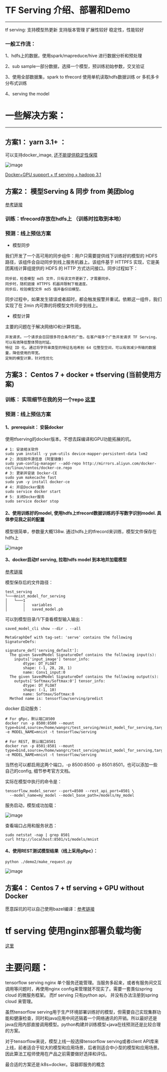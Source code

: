 # TF Serving 介绍、部署和Demo
---

tf serving:
支持模型热更新
支持版本管理
扩展性较好
稳定性，性能较好

### 一般工作流：

1、hdfs上的数据，使用spark/mapreduce/hive 进行数据分析和预处理

2、sub sample一部分数据，选择一个模型，预训练初始参数，交叉验证

3、使用全部数据集，spark to tfrecord 使用单机读取hdfs数据训练 or 多机多卡分布式训练

4、serving the model

# 一些解决方案：
---

## 方案1： yarn 3.1+ ： 
可以支持docker_image, [还不能提供稳定性保障](https://hadoop.apache.org/docs/r3.1.1/hadoop-yarn/hadoop-yarn-site/DockerContainers.html)

![image](https://github.com/wangruichens/tfserving/blob/master/serving.png)

[Docker+GPU support + tf serving + hadoop 3.1](https://community.hortonworks.com/articles/231660/tensorflow-serving-function-as-a-service-faas-with.html)


## 方案2： 模型Serving & 同步 from 美团blog
[参考链接](https://gitbook.cn/books/5b3adc411166b9562e9af3f6/index.html)

### 训练：tfrecord存放在hdfs上 （训练时拉取到本地）
### 预测：线上预估方案

- 模型同步

我们开发了一个高可用的同步组件：用户只需要提供线下训练好的模型的 HDFS 路径，该组件会自动同步到线上服务机器上。该组件基于 HTTPFS 实现，它是美团离线计算组提供的 HDFS 的 HTTP 方式访问接口。同步过程如下：

    同步前，检查模型 md5 文件，只有该文件更新了，才需要同步。
    同步时，随机链接 HTTPFS 机器并限制下载速度。
    同步后，校验模型文件 md5 值并备份旧模型。
    
同步过程中，如果发生错误或者超时，都会触发报警并重试。依赖这一组件，我们实现了在 2min 内可靠的将模型文件同步到线上。

- 模型计算

主要的问题在于解决网络IO和计算性能。

    并发请求。一个请求会召回很多符合条件的广告。在客户端多个广告并发请求 TF Serving，可以有效降低整体预估时延。
    特征 ID 化。通过将字符串类型的特征名哈希到 64 位整型空间，可以有效减少传输的数据量，降低使用的带宽。
    定制的模型计算，针对性优化



## 方案3： Centos 7 + docker + tfserving (当前使用方案)

### 训练： 实现细节在我的另一个repo [这里](https://github.com/wangruichens/distributed_training)

### 预测：线上预估方案

#### 1、prerequisit： 安装docker

使用tfserving的docker版本。不想去踩编译和GPU功能拓展的坑。 
```
# 1: 安装相关软件
sudo yum install -y yum-utils device-mapper-persistent-data lvm2
# 2: 添加软件源信息 (阿里镜像)
sudo yum-config-manager --add-repo http://mirrors.aliyun.com/docker-ce/linux/centos/docker-ce.repo
# 3: 更新并安装 Docker-CE
sudo yum makecache fast
sudo yum -y install docker-ce
# 4: 开启Docker服务
sudo service docker start
# 5: 关闭Docker服务
sudo service docker stop
```

#### 2、使用训练好的model, 使用hdfs上tfrecord数据训练的手写数字识别model. 具体参见我之前的[配置](https://github.com/wangruichens/samples/tree/master/distribute/tf/spark_tfrecord)

模型很简单，参数量大概138w. 通过hdfs上的tfrecord来训练，模型文件保存在hdfs上

![image](https://github.com/wangruichens/tfserving/blob/master/model_des.png)

#### 3、docker启动tf serving, 拉取hdfs model 到本地并加载模型

[参考链接](https://www.tensorflow.org/tfx/serving/docker#serving_with_docker)

模型保存后的文件路径：

```
test_serving 
└───mnist_model_for_serving
│   └───1
│       │   variables
│       │   saved_model.pb
```
可以到模型目录/1/下查看模型输入输出：
```
saved_model_cli show --dir . --all

MetaGraphDef with tag-set: 'serve' contains the following SignatureDefs:

signature_def['serving_default']:
  The given SavedModel SignatureDef contains the following input(s):
    inputs['input_image'] tensor_info:
        dtype: DT_FLOAT
        shape: (-1, 28, 28, 1)
        name: Conv1_input:0
  The given SavedModel SignatureDef contains the following output(s):
    outputs['Softmax/Softmax:0'] tensor_info:
        dtype: DT_FLOAT
        shape: (-1, 10)
        name: Softmax/Softmax:0
  Method name is: tensorflow/serving/predict

```
docker 启动服务：

```
# For gRpc，默认端口8500
docker run -p 8500:8500 --mount type=bind,source=/home/wangrc/test_serving/mnist_model_for_serving,target=/models/mnist -e MODEL_NAME=mnist -t tensorflow/serving

# For REST, 默认端口8501
docker run -p 8501:8501 --mount type=bind,source=/home/wangrc/test_serving/mnist_model_for_serving,target=/models/mnist -e MODEL_NAME=mnist -t tensorflow/serving
```
当然也可以都启用这两个端口，-p 8500:8500 -p 8501:8501，也可以添加一些自己的config, 细节参考官方文档。

实际在模型中执行的命令是：
```
tensorflow_model_server --port=8500 --rest_api_port=8501 \
  --model_name=my_model --model_base_path=/models/my_model
```

服务启动，模型成功加载：

![image](https://github.com/wangruichens/tfserving/blob/master/serving2.png)

查看端口占用和服务状态：
```
sudo netstat -nap | grep 8501
curl http://localhost:8501/v1/models/mnist
```

#### 4、使用REST测试模型结果（线上采用gRpc）：
```
python ./demo2/make_request.py
```


![image](https://github.com/wangruichens/tfserving/blob/master/res.png)


## 方案4： Centos 7 + tf serving + GPU without Docker

愿意踩坑的可以自己使用bazel编译：[参考链接](https://www.dearcodes.com/index.php/archives/25/)

# tf serving 使用nginx部署负载均衡 
[这里](https://github.com/wangruichens/tfserving/blob/master/serving_nginx)

# 主要问题：

tensorflow serving nginx 单个服务还能管理。当服务多起来，或者有服务间交互调用等问题时，再使用nginx config来管理就不现实了。需要一套类似spring cloud 的微服务框架。 而tf serving 只有python api， 并没有办法注册到spring cloud 来管理。

虽然tensorflow serving用于生产环境部署训练好的模型，但需要自己实现集群功能和健康检查，同时和java应用中间还隔着一个网络通讯的开销。所以最好还是java应用内部直接调用模型。python构建并训练模型+java在线预测还是比较合理的方案。

对于tensorflow来说，模型上线一般选择tensorflow serving或者client API库来上线，前者适合于较大的模型和应用场景，后者则适合中小型的模型和应用场景。因此算法工程师使用在产品之前需要做好选择和评估。

最合适的方案还是:k8s+docker。容器即服务的概念